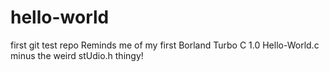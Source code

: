 # hello-world
first git test repo
Reminds me of my first Borland Turbo C 1.0 Hello-World.c minus the weird stUdio.h thingy!
